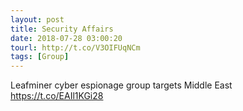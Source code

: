```yaml
---
layout: post
title: Security Affairs
date: 2018-07-28 03:00:20
tourl: http://t.co/V3OIFUqNCm
tags: [Group]
---
```

Leafminer cyber espionage group targets Middle East  https://t.co/EAIl1KGi28